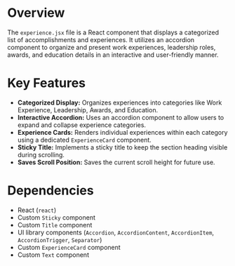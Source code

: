 # Overview

The `experience.jsx` file is a React component that displays a categorized list of accomplishments and experiences. It utilizes an accordion component to organize and present work experiences, leadership roles, awards, and education details in an interactive and user-friendly manner.

# Key Features

-   **Categorized Display:** Organizes experiences into categories like Work Experience, Leadership, Awards, and Education.
-   **Interactive Accordion:** Uses an accordion component to allow users to expand and collapse experience categories.
-   **Experience Cards:** Renders individual experiences within each category using a dedicated `ExperienceCard` component.
-   **Sticky Title:** Implements a sticky title to keep the section heading visible during scrolling.
-   **Saves Scroll Position:** Saves the current scroll height for future use.

# Dependencies

-   React (`react`)
-   Custom `Sticky` component
-   Custom `Title` component
-   UI library components (`Accordion`, `AccordionContent`, `AccordionItem`, `AccordionTrigger`, `Separator`)
-   Custom `ExperienceCard` component
-   Custom `Text` component
